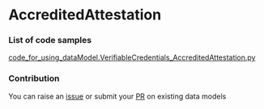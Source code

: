 # AccreditedAttestation

### List of code samples 

<!-- 50-List of code -->

<!-- [code entry](link) -->
[code_for_using_dataModel.VerifiableCredentials_AccreditedAttestation.py](https://github.com/smart-data-models/dataModel.VerifiableCredentials/blob/master/AccreditedAttestation/code/code_for_using_dataModel.VerifiableCredentials_AccreditedAttestation.py)


<!-- /50-List of code -->

### Contribution
You can raise an [issue](https://github.com/smart-data-models/dataModel.VerifiableCredentials/issues) or submit your [PR](https://github.com/smart-data-models/dataModel.VerifiableCredentials/pulls) on existing data models
